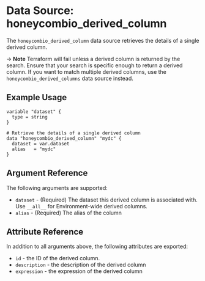 # Data Source: honeycombio_derived_column

The `honeycombio_derived_column` data source retrieves the details of a single derived column.

-> **Note** Terraform will fail unless a derived column is returned by the search. Ensure that your search is specific enough to return a derived column.
If you want to match multiple derived columns, use the `honeycombio_derived_columns` data source instead.

## Example Usage

```hcl
variable "dataset" {
  type = string
}

# Retrieve the details of a single derived column
data "honeycombio_derived_column" "mydc" {
  dataset = var.dataset
  alias   = "mydc"
}
```

## Argument Reference

The following arguments are supported:

* `dataset` - (Required) The dataset this derived column is associated with. Use `__all__` for Environment-wide derived columns.
* `alias` - (Required) The alias of the column

## Attribute Reference

In addition to all arguments above, the following attributes are exported:

* `id` - the ID of the derived column.
* `description` - the description of the derived column
* `expression` - the expression of the derived column
